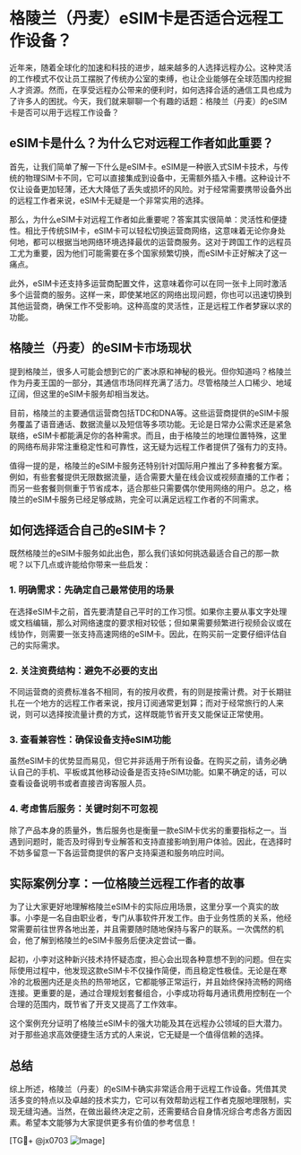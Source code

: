 # 格陵兰（丹麦）eSIM卡是否适合远程工作设备？

近年来，随着全球化的加速和科技的进步，越来越多的人选择远程办公。这种灵活的工作模式不仅让员工摆脱了传统办公室的束缚，也让企业能够在全球范围内挖掘人才资源。然而，在享受远程办公带来的便利时，如何选择合适的通信工具也成为了许多人的困扰。今天，我们就来聊聊一个有趣的话题：格陵兰（丹麦）的eSIM卡是否可以用于远程工作设备？

## eSIM卡是什么？为什么它对远程工作者如此重要？

首先，让我们简单了解一下什么是eSIM卡。eSIM是一种嵌入式SIM卡技术，与传统的物理SIM卡不同，它可以直接集成到设备中，无需额外插入卡槽。这种设计不仅让设备更加轻薄，还大大降低了丢失或损坏的风险。对于经常需要携带设备外出的远程工作者来说，eSIM卡无疑是一个非常实用的选择。

那么，为什么eSIM卡对远程工作者如此重要呢？答案其实很简单：灵活性和便捷性。相比于传统SIM卡，eSIM卡可以轻松切换运营商网络，这意味着无论你身处何地，都可以根据当地网络环境选择最优的运营商服务。这对于跨国工作的远程员工尤为重要，因为他们可能需要在多个国家频繁切换，而eSIM卡正好解决了这一痛点。

此外，eSIM卡还支持多运营商配置文件，这意味着你可以在同一张卡上同时激活多个运营商的服务。这样一来，即使某地区的网络出现问题，你也可以迅速切换到其他运营商，确保工作不受影响。这种高度的灵活性，正是远程工作者梦寐以求的功能。

## 格陵兰（丹麦）的eSIM卡市场现状

提到格陵兰，很多人可能会想到它的广袤冰原和神秘的极光。但你知道吗？格陵兰作为丹麦王国的一部分，其通信市场同样充满了活力。尽管格陵兰人口稀少、地域辽阔，但这里的eSIM卡服务却相当发达。

目前，格陵兰的主要通信运营商包括TDC和DNA等。这些运营商提供的eSIM卡服务覆盖了语音通话、数据流量以及短信等多项功能。无论是日常办公需求还是紧急联络，eSIM卡都能满足你的各种需求。而且，由于格陵兰的地理位置特殊，这里的网络布局非常注重稳定性和可靠性，这无疑为远程工作者提供了强有力的支持。

值得一提的是，格陵兰的eSIM卡服务还特别针对国际用户推出了多种套餐方案。例如，有些套餐提供无限数据流量，适合需要大量在线会议或视频直播的工作者；而另一些套餐则侧重于节省成本，适合那些只需要偶尔使用网络的用户。总之，格陵兰的eSIM卡服务已经足够成熟，完全可以满足远程工作者的不同需求。

## 如何选择适合自己的eSIM卡？

既然格陵兰的eSIM卡服务如此出色，那么我们该如何挑选最适合自己的那一款呢？以下几点或许能给你带来一些启发：

### 1. 明确需求：先确定自己最常使用的场景
在选择eSIM卡之前，首先要清楚自己平时的工作习惯。如果你主要从事文字处理或文档编辑，那么对网络速度的要求相对较低；但如果需要频繁进行视频会议或在线协作，则需要一张支持高速网络的eSIM卡。因此，在购买前一定要仔细评估自己的实际需求。

### 2. 关注资费结构：避免不必要的支出
不同运营商的资费标准各不相同，有的按月收费，有的则是按需计费。对于长期驻扎在一个地方的远程工作者来说，按月订阅通常更划算；而对于经常旅行的人来说，则可以选择按流量计费的方式，这样既能节省开支又能保证正常使用。

### 3. 查看兼容性：确保设备支持eSIM功能
虽然eSIM卡的优势显而易见，但它并非适用于所有设备。在购买之前，请务必确认自己的手机、平板或其他移动设备是否支持eSIM功能。如果不确定的话，可以查看设备说明书或者直接咨询客服人员。

### 4. 考虑售后服务：关键时刻不可忽视
除了产品本身的质量外，售后服务也是衡量一款eSIM卡优劣的重要指标之一。当遇到问题时，能否及时得到专业解答和支持直接影响到用户体验。因此，在选择时不妨多留意一下各运营商提供的客户支持渠道和服务响应时间。

## 实际案例分享：一位格陵兰远程工作者的故事

为了让大家更好地理解格陵兰eSIM卡的实际应用场景，这里分享一个真实的故事。小李是一名自由职业者，专门从事软件开发工作。由于业务性质的关系，他经常需要前往世界各地出差，并且需要随时随地保持与客户的联系。一次偶然的机会，他了解到格陵兰的eSIM卡服务后便决定尝试一番。

起初，小李对这种新兴技术持怀疑态度，担心会出现各种意想不到的问题。但在实际使用过程中，他发现这款eSIM卡不仅操作简便，而且稳定性极佳。无论是在寒冷的北极圈内还是炎热的热带地区，它都能够正常运行，并且始终保持流畅的网络连接。更重要的是，通过合理规划套餐组合，小李成功将每月通讯费用控制在一个合理的范围内，既节省了开支又提高了工作效率。

这个案例充分证明了格陵兰eSIM卡的强大功能及其在远程办公领域的巨大潜力。对于那些追求高效便捷生活方式的人来说，它无疑是一个值得信赖的选择。

## 总结

综上所述，格陵兰（丹麦）的eSIM卡确实非常适合用于远程工作设备。凭借其灵活多变的特点以及卓越的技术实力，它可以有效帮助远程工作者克服地理限制，实现无缝沟通。当然，在做出最终决定之前，还需要结合自身情况综合考虑各方面因素。希望本文能够为大家提供更多有价值的参考信息！

[TG💪+ @jx0703 ![Image](https://github.com/user-attachments/assets/dbca1d08-cadb-493c-b0ec-ad6f7a83f270)]